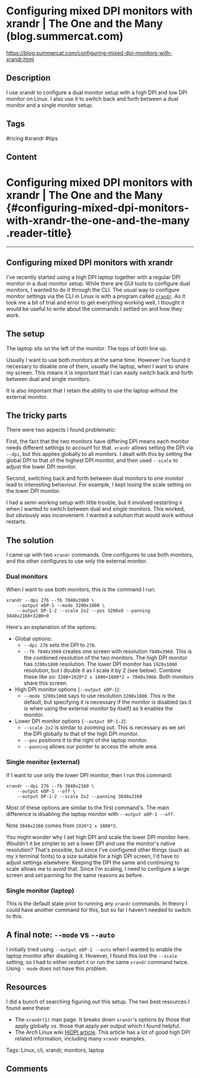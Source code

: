 # Configuring mixed DPI monitors with xrandr | The One and the Many (blog.summercat.com)

<https://blog.summercat.com/configuring-mixed-dpi-monitors-with-xrandr.html>

## Description

I use xrandr to configure a dual monitor setup with a high DPI and low DPI monitor on Linux. I also use it to switch back and forth between a dual monitor and a single monitor setup.

## Tags

#ricing #xrandr #tips

## Content

Configuring mixed DPI monitors with xrandr \| The One and the Many {#configuring-mixed-dpi-monitors-with-xrandr-the-one-and-the-many .reader-title}
==================================================================

------------------------------------------------------------------------

Configuring mixed DPI monitors with xrandr
------------------------------------------

I\'ve recently started using a high DPI laptop together with a regular DPI
monitor in a dual monitor setup. While there are GUI tools to configure
dual monitors, I wanted to do it through the CLI. The usual way to
configure monitor settings via the CLI in Linux is with a program called
[`xrandr`](https://www.x.org/wiki/Projects/XRandR/). As it took me a bit of
trial and error to get everything working well, I thought it would be
useful to write about the commands I settled on and how they work.

The setup
---------

The laptop sits on the left of the monitor. The tops of both line up.

Usually I want to use both monitors at the same time. However I\'ve found it
necessary to disable one of them, usually the laptop, when I want to share
my screen. This means it is important that I can easily switch back and
forth between dual and single monitors.

It is also important that I retain the ability to use the laptop without
the external monitor.

The tricky parts
----------------

There were two aspects I found problematic:

First, the fact that the two monitors have differing DPI means each monitor
needs different settings to account for that. `xrandr` allows setting the
DPI via `--dpi`, but this applies globally to all monitors. I dealt with
this by setting the global DPI to that of the highest DPI monitor, and then
used `--scale` to adjust the lower DPI monitor.

Second, switching back and forth between dual monitors to one monitor lead
to interesting behaviour. For example, I kept losing the scale setting on
the lower DPI monitor.

I had a semi-working setup with little trouble, but it involved restarting
`X` when I wanted to switch between dual and single monitors. This worked,
but obviously was inconvenient. I wanted a solution that would work without
restarts.

The solution
------------

I came up with two `xrandr` commands. One configures to use both monitors,
and the other configures to use only the external monitor.

### Dual monitors

When I want to use both monitors, this is the command I run:

    xrandr --dpi 276 --fb 7040x3960 \
        --output eDP-1 --mode 3200x1800 \
        --output DP-1-2 --scale 2x2 --pos 3200x0 --panning 3840x2160+3200+0

Here\'s an explanation of the options:

-   Global options:
    -   `--dpi 276` sets the DPI to `276`.
    -   `--fb 7040x3960` creates one screen with resolution `7040x3960`. This
        is the combined resolution of the two monitors. The high DPI monitor
        has `3200x1800` resolution. The lower DPI monitor has `1920x1080`
        resolution, but I double it as I scale it by 2 (see below). Combine
        these like so: `3200+1920*2 x 1800+1080*2 = 7040x3960`. Both monitors
        share this screen.
-   High DPI monitor options (`--output eDP-1`):
    -   `--mode 3200x1800` says to use resolution `3200x1800`. This is the
        default, but specifying it is necessary if the monitor is disabled (as it
        is when using the external monitor by itself) as it enables the
        monitor.
-   Lower DPI monitor options (`--output DP-1-2`):
    -   `--scale 2x2` is similar to zooming out. This is necessary as we set
        the DPI globally to that of the high DPI monitor.
    -   `--pos` positions it to the right of the laptop monitor.
    -   `--panning` allows our pointer to access the whole area.

### Single monitor (external)

If I want to use only the lower DPI monitor, then I run this command:

    xrandr --dpi 276 --fb 3840x2160 \
        --output eDP-1 --off \
        --output DP-1-2 --scale 2x2 --panning 3840x2160

Most of these options are similar to the first command\'s. The main
difference is disabling the laptop monitor with `--output eDP-1 --off`.

Note `3840x2160` comes from `1920*2 x 1080*2`.

You might wonder why I set high DPI and scale the lower DPI monitor here.
Wouldn\'t it be simpler to set a lower DPI and use the monitor\'s native
resolution? That\'s possible, but since I\'ve configured other things (such
as my `X` terminal fonts) to a size suitable for a high DPI screen, I\'d
have to adjust settings elsewhere. Keeping the DPI the same and continuing
to scale allows me to avoid that. Since I\'m scaling, I need to configure a
large screen and set panning for the same reasons as before.

### Single monitor (laptop)

This is the default state prior to running any `xrandr` commands. In theory
I could have another command for this, but so far I haven\'t needed to
switch to this.

A final note: `--mode` vs `--auto`
----------------------------------

I initially tried using `--output eDP-1 --auto` when I wanted to enable the
laptop monitor after disabling it. However, I found this lost the `--scale`
setting, so I had to either restart `X` or run the same `xrandr` command
twice. Using `--mode` does not have this problem.

Resources
---------

I did a bunch of searching figuring out this setup. The two best resources
I found were these:

-   The `xrandr(1)` man page. It breaks down `xrandr`\'s options by those
    that apply globally vs. those that apply per output which I found
    helpful.
-   The Arch Linux wiki [HiDPI
    article](https://wiki.archlinux.org/index.php/HiDPI). This article has
    a lot of good high DPI related information, including many `xrandr`
    examples.

Tags: Linux, cli, xrandr, monitors, laptop

Comments
--------
